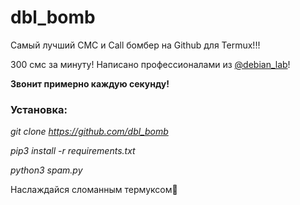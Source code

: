 # dbl_bomb

Самый лучший СМС и Call бомбер на Github для Termux!!!

300 смс за минуту! Написано профессионалами из <a href="t.me/debian_lab">@debian_lab</a>!

<b>Звонит примерно каждую секунду!</b>

<h3>Установка:</h3>

<i>git clone https://github.com/dbl_bomb</i>

<i>pip3 install -r requirements.txt</i>

<i>python3 spam.py</i>

Наслаждайся сломанным термуксом🥓
